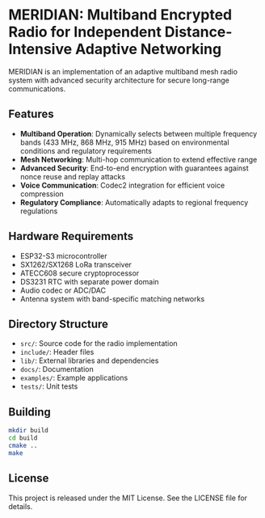 # MERIDIAN: Multiband Encrypted Radio for Independent Distance-Intensive Adaptive Networking

MERIDIAN is an implementation of an adaptive multiband mesh radio system with advanced security architecture for secure long-range communications.

## Features

- **Multiband Operation**: Dynamically selects between multiple frequency bands (433 MHz, 868 MHz, 915 MHz) based on environmental conditions and regulatory requirements
- **Mesh Networking**: Multi-hop communication to extend effective range
- **Advanced Security**: End-to-end encryption with guarantees against nonce reuse and replay attacks
- **Voice Communication**: Codec2 integration for efficient voice compression
- **Regulatory Compliance**: Automatically adapts to regional frequency regulations

## Hardware Requirements

- ESP32-S3 microcontroller
- SX1262/SX1268 LoRa transceiver
- ATECC608 secure cryptoprocessor
- DS3231 RTC with separate power domain
- Audio codec or ADC/DAC
- Antenna system with band-specific matching networks

## Directory Structure

- `src/`: Source code for the radio implementation
- `include/`: Header files
- `lib/`: External libraries and dependencies
- `docs/`: Documentation
- `examples/`: Example applications
- `tests/`: Unit tests

## Building

```bash
mkdir build
cd build
cmake ..
make
```

## License

This project is released under the MIT License. See the LICENSE file for details.